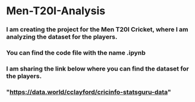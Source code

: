 # Men-T20I-Analysis

### I am creating the project for the Men T20I Cricket, where I am analyzing the dataset for the players.

### You can find the code file with the name .ipynb

### I am sharing the link below where you can find the dataset for the players. 

### "https://data.world/cclayford/cricinfo-statsguru-data"
